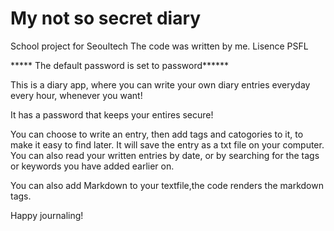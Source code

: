 # My not so secret diary
School project for Seoultech
The code was written by me.
Lisence PSFL

***** The default password is set to password******

This is a diary app, where you can write your own diary entries everyday every hour, whenever you want!

It has a password that keeps your entires secure!

You can choose to write an entry, then add tags and catogories to it, to make it easy to find later. It will save the entry as a txt file on your computer.
You can also read your written entries by date, or by searching for the tags or keywords you have added earlier on.

You can also add Markdown to your textfile,the code renders the markdown tags.

Happy journaling!
